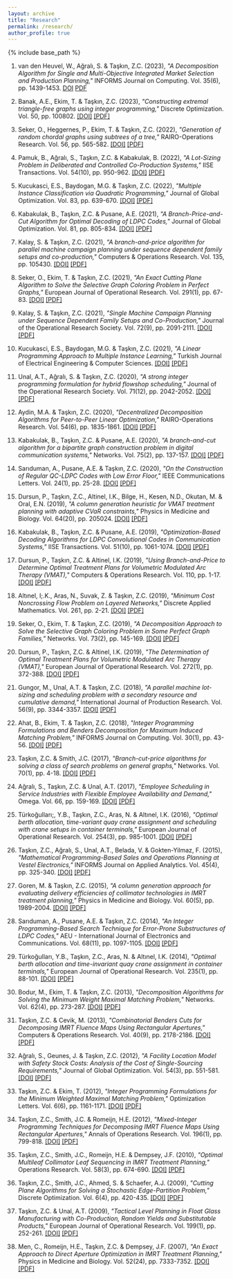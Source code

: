 ```yaml
---
layout: archive
title: "Research"
permalink: /research/
author_profile: true
---
```


{% include base_path %}

1. van den Heuvel, W., Ağralı, S. & Taşkın, Z.C. (2023), <i>"A Decomposition Algorithm for Single and Multi-Objective Integrated Market Selection and Production Planning,"</i> INFORMS Journal on Computing.  Vol. 35(6), pp. 1439-1453. [DOI](https://doi.org/10.1287/ijoc.2022.0053) [PDF](pdf/market_selection.pdf)

1. Banak, A.E., Ekim, T. & Taşkın, Z.C. (2023), <i>"Constructing extremal triangle-free graphs using integer programming,"</i> Discrete Optimization.  Vol. 50, pp. 100802. <a href="https://doi.org/10.1016/j.disopt.2023.100802">[DOI]</a> <a href="/files/triangle_free.pdf">[PDF]</a>

1. Seker, O., Heggernes, P., Ekim, T. & Taşkın, Z.C. (2022), <i>"Generation of random chordal graphs using subtrees of a tree,"</i> RAIRO-Operations Research.  Vol. 56, pp. 565-582. <a href="https://doi.org/10.1051/ro/2022027">[DOI]</a> <a href="/files/chordalgen_RAIRO.pdf">[PDF]</a>

1. Pamuk, B., Ağralı, S., Taşkın, Z.C. & Kabakulak, B. (2022), <i>"A Lot-Sizing Problem in Deliberated and Controlled Co-Production Systems,"</i> IISE Transactions.  Vol. 54(10), pp. 950-962. 
<a href="https://doi.org/10.1080/24725854.2021.2022250">[DOI]</a> <a href="/files/coproduction_lot_sizing.pdf">[PDF]</a>

1. Kucukasci, E.S., Baydogan, M.G. & Taşkın, Z.C. (2022), <i>"Multiple Instance Classification via Quadratic Programming,"</i> Journal of Global Optimization.  Vol. 83, pp. 639-670. <a href="https://doi.org/10.1007/s10898-021-01120-0">[DOI]</a> <a href="/files/QP_MIL.pdf">[PDF]</a>

1. Kabakulak, B., Taşkın, Z.C. & Pusane, A.E. (2021), <i>"A Branch-Price-and-Cut Algorithm for Optimal Decoding of LDPC Codes,"</i> Journal of Global Optimization.  Vol. 81, pp. 805-834. <a href="https://doi.org/10.1007/s10898-021-01073-4">[DOI]</a> <a href="/files/LDPC_optimal_decoding.pdf">[PDF]</a>

1. Kalay, S. & Taşkın, Z.C. (2021), <i>"A branch-and-price algorithm for parallel machine campaign planning under sequence dependent family setups and co-production,"</i> Computers & Operations Research.  Vol. 135, pp. 105430. <a href="https://doi.org/10.1016/j.cor.2021.105430">[DOI]</a> <a href="/files/float_parallel_machine.pdf">[PDF]</a>

1. Seker, O., Ekim, T. & Taşkın, Z.C. (2021), <i>"An Exact Cutting Plane Algorithm to Solve the Selective Graph Coloring Problem in Perfect Graphs,"</i> European Journal of Operational Research.  Vol. 291(1), pp. 67-83. <a href="https://doi.org/10.1016/j.ejor.2020.09.017">[DOI]</a> <a href="/files/selcol_perfect_cutting_plane.pdf">[PDF]</a>

1. Kalay, S. & Taşkın, Z.C. (2021), <i>"Single Machine Campaign Planning under Sequence Dependent Family Setups and Co-Production,"</i> Journal of the Operational Research Society.  Vol. 72(9), pp. 2091-2111. <a href="https://doi.org/10.1080/01605682.2020.1772016">[DOI]</a> <a href="/files/float_single_machine.pdf">[PDF]</a>

1. Kucukasci, E.S., Baydogan, M.G. & Taşkın, Z.C. (2021), <i>"A Linear Programming Approach to Multiple Instance Learning,"</i> Turkish Journal of Electrical Engineering & Computer Sciences. <a href="https://doi.org/10.3906/elk-2009-144">[DOI]</a> <a href="/files/LP_MIL.pdf">[PDF]</a>

1. Unal, A.T., Ağralı, S. & Taşkın, Z.C. (2020), <i>"A strong integer programming formulation for hybrid flowshop scheduling,"</i> Journal of the Operational Research Society.  Vol. 71(12), pp. 2042-2052. <a href="https://doi.org/10.1080/01605682.2019.1654414">[DOI]</a> <a href="/files/hybrid_flowshop.pdf">[PDF]</a>

1. Aydin, M.A. & Taşkın, Z.C. (2020), <i>"Decentralized Decomposition Algorithms for Peer-to-Peer Linear Optimization,"</i> RAIRO-Operations Research.  Vol. 54(6), pp. 1835-1861. <a href="https://doi.org/10.1051/ro/2019097">[DOI]</a> <a href="/files/decentralized_LP.pdf">[PDF]</a>

1. Kabakulak, B., Taşkın, Z.C. & Pusane, A.E. (2020), <i>"A branch-and-cut algorithm for a bipartite graph construction problem in digital communication systems,"</i> Networks.  Vol. 75(2), pp. 137-157. <a href="https://doi.org/10.1002/net.21914">[DOI]</a> <a href="/files/LDPC_max_girth.pdf">[PDF]</a>

1. Sarıduman, A., Pusane, A.E. & Taşkın, Z.C. (2020), <i>"On the Construction of Regular QC-LDPC Codes with Low Error Floor,"</i> IEEE Communications Letters.  Vol. 24(1), pp. 25-28. <a href="https://doi.org/10.1109/LCOMM.2019.2953058">[DOI]</a> <a href="/files/QC_LDPC.pdf">[PDF]</a>

1. Dursun, P., Taşkın, Z.C., Altinel, I.K., Bilge, H., Kesen, N.D., Okutan, M. & Oral, E.N. (2019), <i>"A column generation heuristic for VMAT treatment planning with adaptive CVaR constraints,"</i> Physics in Medicine and Biology.  Vol. 64(20), pp. 205024. <a href="https://doi.org/10.1088/1361-6560/ab416e">[DOI]</a> <a href="/files/vmat_clinical.pdf">[PDF]</a>

1. Kabakulak, B., Taşkın, Z.C. & Pusane, A.E. (2019), <i>"Optimization-Based Decoding Algorithms for LDPC Convolutional Codes in Communication Systems,"</i> IISE Transactions.  Vol. 51(10), pp. 1061-1074. <a href="https://doi.org/10.1080/24725854.2018.1550692">[DOI]</a> <a href="/files/LDPC_convolutional.pdf">[PDF]</a>

1. Dursun, P., Taşkın, Z.C. & Altinel, I.K. (2019), <i>"Using Branch-and-Price to Determine Optimal Treatment Plans for Volumetric Modulated Arc Therapy (VMAT),"</i> Computers & Operations Research.  Vol. 110, pp. 1-17. <a href="https://doi.org/10.1016/j.cor.2019.05.018">[DOI]</a> <a href="/files/vmat_branch_price.pdf">[PDF]</a>

1. Altınel, I;.K., Aras, N., Suvak, Z. & Taşkın, Z.C. (2019), <i>"Minimum Cost Noncrossing Flow Problem on Layered Networks,"</i> Discrete Applied Mathematics.  Vol. 261, pp. 2-21. <a href="https://doi.org/10.1016/j.dam.2018.09.016">[DOI]</a> <a href="/files/noncrossing_flow.pdf">[PDF]</a>

1. Seker, O., Ekim, T. & Taşkın, Z.C. (2019), <i>"A Decomposition Approach to Solve the Selective Graph Coloring Problem in Some Perfect Graph Families,"</i> Networks.  Vol. 73(2), pp. 145-169. <a href="https://doi.org/10.1002/net.21850">[DOI]</a> <a href="/files/selcol_perfect_families.pdf">[PDF]</a>

1. Dursun, P., Taşkın, Z.C. & Altinel, I.K. (2019), <i>"The Determination of Optimal Treatment Plans for Volumetric Modulated Arc Therapy (VMAT),"</i> European Journal of Operational Research.  Vol. 272(1), pp. 372-388. <a href="https://doi.org/10.1016/j.ejor.2018.06.023">[DOI]</a> <a href="/files/vmat_benders.pdf">[PDF]</a>

1. Gungor, M., Unal, A.T. & Taşkın, Z.C. (2018), <i>"A parallel machine lot-sizing and scheduling problem with a secondary resource and cumulative demand,"</i> International Journal of Production Research.  Vol. 56(9), pp. 3344-3357. <a href="https://doi.org/10.1080/00207543.2017.1406675">[DOI]</a> <a href="/files/cumulative_demand.pdf">[PDF]</a>

1. Ahat, B., Ekim, T. & Taşkın, Z.C. (2018), <i>"Integer Programming Formulations and Benders Decomposition for Maximum Induced Matching Problem,"</i> INFORMS Journal on Computing.  Vol. 30(1), pp. 43-56. <a href="https://doi.org/10.1287/ijoc.2017.0764">[DOI]</a> <a href="/files/MIM.pdf">[PDF]</a>

1. Taşkın, Z.C. & Smith, J.C. (2017), <i>"Branch-cut-price algorithms for solving a class of search problems on general graphs,"</i> Networks.  Vol. 70(1), pp. 4-18.  <a href="https://doi.org/10.1002/net.21740">[DOI]</a> <a href="/files/route_design.pdf">[PDF]</a>

1. Ağralı, S., Taşkın, Z.C. & Unal, A.T. (2017), <i>"Employee Scheduling in Service Industries with Flexible Employee Availability and Demand,"</i> Omega.  Vol. 66, pp. 159-169. <a href="https://doi.org/10.1016/j.omega.2016.03.001">[DOI]</a> <a href="/files/employee_scheduling.pdf">[PDF]</a>

1. Türkoğulları;, Y.B., Taşkın, Z.C., Aras, N. & Altınel, I.K. (2016), <i>"Optimal berth allocation, time-variant quay crane assignment and scheduling with crane setups in container terminals,"</i> European Journal of Operational Research.  Vol. 254(3), pp. 985-1001. <a href="https://doi.org/10.1016/j.ejor.2016.04.022">[DOI]</a> <a href="/files/bacasp_timevarying.pdf">[PDF]</a>

1. Taşkın, Z.C., Ağralı, S., Unal, A.T., Belada, V. & Gokten-Yilmaz, F. (2015), <i>"Mathematical Programming-Based Sales and Operations Planning at Vestel Electronics,"</i> INFORMS Journal on Applied Analytics.  Vol. 45(4), pp. 325-340.  <a href="https://doi.org/10.1287/inte.2015.0793">[DOI]</a> <a href="/files/VestelSOP.pdf">[PDF]</a>

1. Goren, M. & Taşkın, Z.C. (2015), <i>"A column generation approach for evaluating delivery efficiencies of collimator technologies in IMRT treatment planning,"</i> Physics in Medicine and Biology.  Vol. 60(5), pp. 1989-2004. <a href="https://doi.org/10.1088/0031-9155/60/5/1989">[DOI]</a> <a href="/files/MLC_Comparison.pdf">[PDF]</a>

1. Sarıduman, A., Pusane, A.E. & Taşkın, Z.C. (2014), <i>"An Integer Programming-Based Search Technique for Error-Prone Substructures of LDPC Codes,"</i> AEU - International Journal of Electronics and Communications.  Vol. 68(11), pp. 1097-1105. <a href="https://doi.org/10.1016/j.aeue.2014.05.012">[DOI]</a> <a href="/files/LDPC_AEU.pdf">[PDF]</a>

1. Türkoğulları, Y.B., Taşkın, Z.C., Aras, N. & Altınel, I.K. (2014), <i>"Optimal berth allocation and time-invariant quay crane assignment in container terminals,"</i> European Journal of Operational Research.  Vol. 235(1), pp. 88-101. <a href="https://doi.org/10.1016/j.ejor.2013.10.015">[DOI]</a> <a href="/files/bacasp_ejor.pdf">[PDF]</a>

1. Bodur, M., Ekim, T. & Taşkın, Z.C. (2013), <i>"Decomposition Algorithms for Solving the Minimum Weight Maximal Matching Problem,"</i> Networks.  Vol. 62(4), pp. 273-287. <a href="https://doi.org/10.1002/net.21516">[DOI]</a> <a href="/files/MMM_benders.pdf">[PDF]</a>

1. Taşkın, Z.C. & Cevik, M. (2013), <i>"Combinatorial Benders Cuts for Decomposing IMRT Fluence Maps Using Rectangular Apertures,"</i> Computers & Operations Research.  Vol. 40(9), pp. 2178-2186. <a href="https://doi.org/10.1016/j.cor.2011.07.005">[DOI]</a> <a href="/files/imrt_cbc.pdf">[PDF]</a>

1. Ağralı, S., Geunes, J. & Taşkın, Z.C. (2012), <i>"A Facility Location Model with Safety Stock Costs: Analysis of the Cost of Single-Sourcing Requirements,"</i> Journal of Global Optimization.  Vol. 54(3), pp. 551-581. <a href="https://doi.org/10.1007/s10898-011-9777-z">[DOI]</a> <a href="/files/location_inventory.pdf">[PDF]</a>

1. Taşkın, Z.C. & Ekim, T. (2012), <i>"Integer Programming Formulations for the Minimum Weighted Maximal Matching Problem,"</i> Optimization Letters.  Vol. 6(6), pp. 1161-1171. <a href="https://doi.org/10.1007/s11590-011-0351-x">[DOI]</a> <a href="/files/MMM.pdf">[PDF]</a>

1. Taşkın, Z.C., Smith, J.C. & Romeijn, H.E. (2012), <i>"Mixed-Integer Programming Techniques for Decomposing IMRT Fluence Maps Using Rectangular Apertures,"</i> Annals of Operations Research.  Vol. 196(1), pp. 799-818. <a href="https://doi.org/10.1007/s10479-010-0767-1">[DOI]</a> <a href="/files/imrt_rectangles.pdf">[PDF]</a>

1. Taşkın, Z.C., Smith, J.C., Romeijn, H.E. & Dempsey, J.F. (2010), <i>"Optimal Multileaf Collimator Leaf Sequencing in IMRT Treatment Planning,"</i> Operations Research.  Vol. 58(3), pp. 674-690. <a href="https://doi.org/10.1287/opre.1090.0759">[DOI]</a> <a href="/files/imrt_unconstrained.pdf">[PDF]</a>

1. Taşkın, Z.C., Smith, J.C., Ahmed, S. & Schaefer, A.J. (2009), <i>"Cutting Plane Algorithms for Solving a Stochastic Edge-Partition Problem,"</i> Discrete Optimization.  Vol. 6(4), pp. 420-435. <a href="https://doi.org/10.1016/j.disopt.2009.05.004">[DOI]</a> <a href="/files/edgepart.pdf">[PDF]</a>

1. Taşkın, Z.C. & Unal, A.T. (2009), <i>"Tactical Level Planning in Float Glass Manufacturing with Co-Production, Random Yields and Substitutable Products,"</i> European Journal of Operational Research.  Vol. 199(1), pp. 252-261. <a href="https://doi.org/10.1016/j.ejor.2008.11.024">[DOI]</a> <a href="/files/float_tactical.pdf">[PDF]</a>

1. Men, C., Romeijn, H.E., Taşkın, Z.C. & Dempsey, J.F. (2007), <i>"An Exact Approach to Direct Aperture Optimization in IMRT Treatment Planning,"</i> Physics in Medicine and Biology.  Vol. 52(24), pp. 7333-7352. <a href="https://doi.org/10.1088/0031-9155/52/24/009">[DOI]</a> <a href="/files/direct_aperture_optimization.pdf">[PDF]</a>
